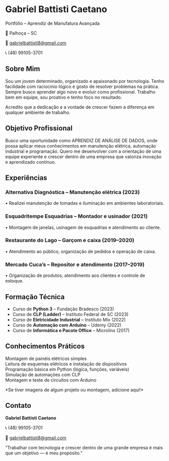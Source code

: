 <html lang="pt-BR">
<head>
    <meta charset="UTF-8">
    <meta name="viewport" content="width=device-width, initial-scale=1.0">
    <link rel="preconnect" href="https://fonts.googleapis.com">
    <link rel="preconnect" href="https://fonts.gstatic.com" crossorigin>
    <link href="https://fonts.googleapis.com/css2?family=Inter:wght@400;500;600;700&display=swap" rel="stylesheet">
</head>
<body>
    <div class="container">
        <h1>Gabriel Battisti Caetano</h1>
        <p>Portfólio – Aprendiz de Manufatura Avançada</p>
        <p>📍 Palhoça – SC</p>
        <p>📧 <a href="mailto:gabrielbattisti8@gmail.com">gabrielbattisti8@gmail.com</a></p>
        <p>📞 (48) 99105-3701</p>
        <h2 class="section-title">Sobre Mim</h2>
        <p>
            Sou um jovem determinado, organizado e apaixonado por tecnologia. Tenho facilidade com raciocínio lógico e gosto de resolver problemas na prática. Sempre busco aprender algo novo e evoluir como profissional. Trabalho bem em equipe, sou proativo e tenho foco no resultado.
        </p>
        <p>
            Acredito que a dedicação e a vontade de crescer fazem a diferença em qualquer ambiente de trabalho.
        </p>
        <h2 class="section-title">Objetivo Profissional</h2>
        <p>
            Busco uma oportunidade como <span class="highlight">APRENDIZ DE ANÁLISE DE DADOS</span>, onde possa aplicar meus conhecimentos em manutenção elétrica, automação industrial e programação. Quero me desenvolver com a orientação de uma equipe experiente e crescer dentro de uma empresa que valoriza inovação e aprendizado contínuo.
        </p>
        <h2 class="section-title">Experiências</h2>
        <div class="experience-item">
            <h3>Alternativa Diagnóstica – Manutenção elétrica (2023)</h3>
            <p>• Realizei manutenção de tomadas e iluminação em ambientes laboratoriais.</p>
        </div>
        <div class="experience-item">
            <h3>Esquadritempe Esquadrias – Montador e usinador (2021)</h3>
            <p>• Montagem de janelas, usinagem de esquadrias e atendimento ao cliente.</p>
        </div>
        <div class="experience-item">
            <h3>Restaurante do Lago – Garçom e caixa (2019–2020)</h3>
            <p>• Atendimento ao público, organização de pedidos e operação de caixa.</p>
        </div>
        <div class="experience-item">
            <h3>Mercado Cuca’s – Repositor e atendimento (2017–2019)</h3>
            <p>• Organização de produtos, atendimento aos clientes e controle de estoque.</p>
        </div>
        <h2 class="section-title">Formação Técnica</h2>
        <ul>
            <li>Curso de <strong>Python 3</strong> – Fundação Bradesco (2023)</li>
            <li>Curso de <strong>CLP (Ladder)</strong> – Instituto Federal de SC (2023)</li>
            <li>Curso de <strong>Eletricidade Industrial</strong> – Instituto Mix (2022)</li>
            <li>Curso de <strong>Automação com Arduino</strong> – Udemy (2022)</li>
            <li>Curso de <strong>Informática e Pacote Office</strong> – Microlins (2017)</li>
        </ul>
        <h2 class="section-title">Conhecimentos Práticos</h2>
        <div class="skills-list">
            <div class="skill-item">Montagem de painéis elétricos simples</div>
            <div class="skill-item">Leitura de esquemas elétricos e instalação de dispositivos</div>
            <div class="skill-item">Programação básica em Python (lógica, funções, variáveis)</div>
            <div class="skill-item">Simulação de automações com CLP</div>
            <div class="skill-item">Montagem e teste de circuitos com Arduino</div>
        </div>
        <p>*Se tiver imagens de algum projeto ou montagem, adicione aqui!*</p>
        <h2 class="section-title">Contato</h2>
        <div class="contact-info">
            <p><strong>Gabriel Battisti Caetano</strong></p>
            <p>📞 (48) 99105-3701</p>
            <p>📧 <a href="mailto:gabrielbattisti8@gmail.com">gabrielbattisti8@gmail.com</a></p>
        </div>
        <p class="footer-quote">
            “Trabalhar com tecnologia e crescer dentro de uma grande empresa é mais que um objetivo — é meu propósito.”
        </p>
    </div>
</body>
</html>
